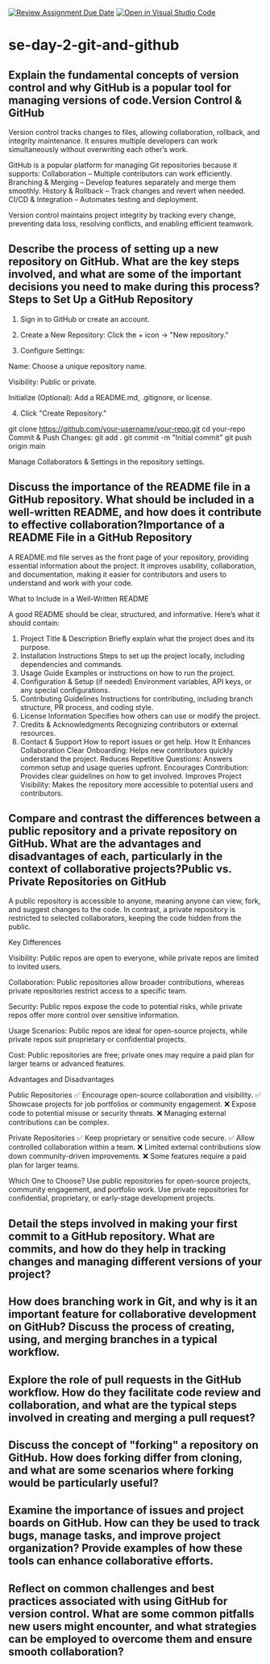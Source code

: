 [![Review Assignment Due Date](https://classroom.github.com/assets/deadline-readme-button-22041afd0340ce965d47ae6ef1cefeee28c7c493a6346c4f15d667ab976d596c.svg)](https://classroom.github.com/a/8wgCKhpZ)
[![Open in Visual Studio Code](https://classroom.github.com/assets/open-in-vscode-2e0aaae1b6195c2367325f4f02e2d04e9abb55f0b24a779b69b11b9e10269abc.svg)](https://classroom.github.com/online_ide?assignment_repo_id=18433613&assignment_repo_type=AssignmentRepo)
# se-day-2-git-and-github
## Explain the fundamental concepts of version control and why GitHub is a popular tool for managing versions of code.Version Control & GitHub

Version control tracks changes to files, allowing collaboration, rollback, and integrity maintenance. It ensures multiple developers can work simultaneously without overwriting each other’s work.

GitHub is a popular platform for managing Git repositories because it supports:
Collaboration – Multiple contributors can work efficiently.
Branching & Merging – Develop features separately and merge them smoothly.
History & Rollback – Track changes and revert when needed.
CI/CD & Integration – Automates testing and deployment.

Version control maintains project integrity by tracking every change, preventing data loss, resolving conflicts, and enabling efficient teamwork.



## Describe the process of setting up a new repository on GitHub. What are the key steps involved, and what are some of the important decisions you need to make during this process?Steps to Set Up a GitHub Repository

1. Sign in to GitHub or create an account.


2. Create a New Repository: Click the + icon → "New repository."


3. Configure Settings:

Name: Choose a unique repository name.

Visibility: Public or private.

Initialize (Optional): Add a README.md, .gitignore, or license.



4. Click "Create Repository."


git clone https://github.com/your-username/your-repo.git
cd your-repo
Commit & Push Changes:
git add .
git commit -m "Initial commit"
git push origin main

Manage Collaborators & Settings in the repository settings.

## Discuss the importance of the README file in a GitHub repository. What should be included in a well-written README, and how does it contribute to effective collaboration?Importance of a README File in a GitHub Repository

A README.md file serves as the front page of your repository, providing essential information about the project. It improves usability, collaboration, and documentation, making it easier for contributors and users to understand and work with your code.

What to Include in a Well-Written README

A good README should be clear, structured, and informative. Here’s what it should contain:

1. Project Title & Description
Briefly explain what the project does and its purpose.
2. Installation Instructions
Steps to set up the project locally, including dependencies and commands.
3. Usage Guide
Examples or instructions on how to run the project.
4. Configuration & Setup (if needed)
Environment variables, API keys, or any special configurations.
5. Contributing Guidelines
Instructions for contributing, including branch structure, PR process, and coding style.
6. License Information
Specifies how others can use or modify the project.
7. Credits & Acknowledgments
Recognizing contributors or external resources.
8. Contact & Support
How to report issues or get help.
How It Enhances Collaboration
Clear Onboarding: Helps new contributors quickly understand the project.
Reduces Repetitive Questions: Answers common setup and usage queries upfront.
Encourages Contribution: Provides clear guidelines on how to get involved.
Improves Project Visibility: Makes the repository more accessible to potential users and contributors.


## Compare and contrast the differences between a public repository and a private repository on GitHub. What are the advantages and disadvantages of each, particularly in the context of collaborative projects?Public vs. Private Repositories on GitHub

A public repository is accessible to anyone, meaning anyone can view, fork, and suggest changes to the code. In contrast, a private repository is restricted to selected collaborators, keeping the code hidden from the public.

Key Differences

Visibility: Public repos are open to everyone, while private repos are limited to invited users.

Collaboration: Public repositories allow broader contributions, whereas private repositories restrict access to a specific team.

Security: Public repos expose the code to potential risks, while private repos offer more control over sensitive information.

Usage Scenarios: Public repos are ideal for open-source projects, while private repos suit proprietary or confidential projects.

Cost: Public repositories are free; private ones may require a paid plan for larger teams or advanced features.


Advantages and Disadvantages

Public Repositories
✅ Encourage open-source collaboration and visibility.
✅ Showcase projects for job portfolios or community engagement.
❌ Expose code to potential misuse or security threats.
❌ Managing external contributions can be complex.

Private Repositories
✅ Keep proprietary or sensitive code secure.
✅ Allow controlled collaboration within a team.
❌ Limited external contributions slow down community-driven improvements.
❌ Some features require a paid plan for larger teams.

Which One to Choose?
Use public repositories for open-source projects, community engagement, and portfolio work. Use private repositories for confidential, proprietary, or early-stage development projects.

## Detail the steps involved in making your first commit to a GitHub repository. What are commits, and how do they help in tracking changes and managing different versions of your project?

## How does branching work in Git, and why is it an important feature for collaborative development on GitHub? Discuss the process of creating, using, and merging branches in a typical workflow.

## Explore the role of pull requests in the GitHub workflow. How do they facilitate code review and collaboration, and what are the typical steps involved in creating and merging a pull request?

## Discuss the concept of "forking" a repository on GitHub. How does forking differ from cloning, and what are some scenarios where forking would be particularly useful?

## Examine the importance of issues and project boards on GitHub. How can they be used to track bugs, manage tasks, and improve project organization? Provide examples of how these tools can enhance collaborative efforts.

## Reflect on common challenges and best practices associated with using GitHub for version control. What are some common pitfalls new users might encounter, and what strategies can be employed to overcome them and ensure smooth collaboration?

